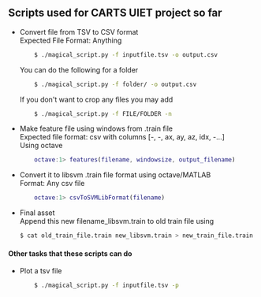 Scripts used for CARTS UIET project so far
------------------------------------------

* Convert file from TSV to CSV format  
  Expected File Format: Anything  
  ```bash
      $ ./magical_script.py -f inputfile.tsv -o output.csv
  ```
  You can do the following for a folder  
  ```bash
      $ ./magical_script.py -f folder/ -o output.csv
  ```
  If you don't want to crop any files you may add  
  ```bash
      $ ./magical_script.py -f FILE/FOLDER -n
  ```


* Make feature file using windows from .train file  
  Expected file format: csv with columns [-, -, ax, ay, az, idx, -...]  
  Using octave  
  ```matlab
      octave:1> features(filename, windowsize, output_filename)
  ```

* Convert it to libsvm .train file format using octave/MATLAB  
  Format: Any csv file  
  ```matlab
      octave:1> csvToSVMLibFormat(filename)
  ```

* Final asset  
  Append this new filename_libsvm.train to old train file using  
  ```bash
  $ cat old_train_file.train new_libsvm.train > new_train_file.train
  ```

#### Other tasks that these scripts can do

* Plot a tsv file  
  ```bash
      $ ./magical_script.py -f inputfile.tsv -p
  ```

